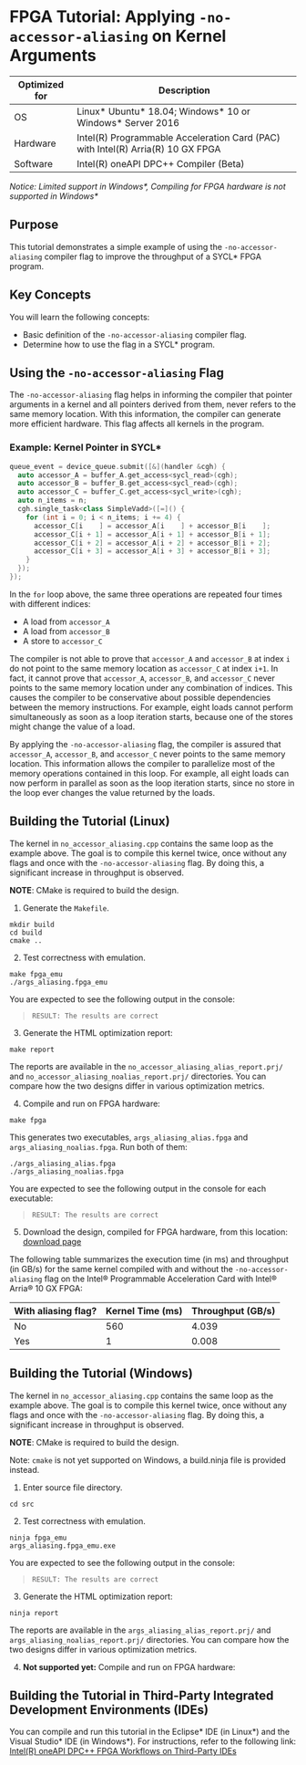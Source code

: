 # FPGA Tutorial: Applying `-no-accessor-aliasing` on Kernel Arguments

| Optimized for                     | Description
---                                 |---
| OS                                | Linux* Ubuntu* 18.04; Windows* 10 or Windows* Server 2016
| Hardware                          | Intel(R) Programmable Acceleration Card (PAC) with Intel(R) Arria(R) 10 GX FPGA
| Software                          | Intel(R) oneAPI DPC++ Compiler (Beta) 

_Notice: Limited support in Windows*, Compiling for FPGA hardware is not supported in Windows*_

## Purpose
This tutorial demonstrates a simple example of using the
`-no-accessor-aliasing` compiler flag to improve the throughput of a SYCL*
FPGA program. 

## Key Concepts
You will learn the following concepts:

* Basic definition of the `-no-accessor-aliasing` compiler flag.
* Determine how to use the flag in a SYCL* program.

## Using the `-no-accessor-aliasing` Flag
The `-no-accessor-aliasing` flag helps in informing the compiler that pointer
arguments in a kernel and all pointers derived from them, never refers to
the same memory location. With this information, the compiler can
generate more efficient hardware. This flag affects all kernels in the program.

### Example: Kernel Pointer in SYCL*
```c++
queue_event = device_queue.submit([&](handler &cgh) {
  auto accessor_A = buffer_A.get_access<sycl_read>(cgh);
  auto accessor_B = buffer_B.get_access<sycl_read>(cgh);
  auto accessor_C = buffer_C.get_access<sycl_write>(cgh);
  auto n_items = n;
  cgh.single_task<class SimpleVadd>([=]() {
    for (int i = 0; i < n_items; i += 4) {
      accessor_C[i    ] = accessor_A[i    ] + accessor_B[i    ];
      accessor_C[i + 1] = accessor_A[i + 1] + accessor_B[i + 1];
      accessor_C[i + 2] = accessor_A[i + 2] + accessor_B[i + 2];
      accessor_C[i + 3] = accessor_A[i + 3] + accessor_B[i + 3];
    }
  });
});
```

In the `for` loop above, the same three operations are repeated four times with
different indices:
  - A load from `accessor_A`
  - A load from `accessor_B`
  - A store to `accessor_C`

The compiler is not able to prove that `accessor_A` and `accessor_B` at index `i`
do not point to the same memory location as `accessor_C` at index `i+1`. In
fact, it cannot prove that `accessor_A`, `accessor_B`, and `accessor_C` never
points to the same memory location under any combination of indices. This
causes the compiler to be conservative about possible dependencies between
the memory instructions. For example, eight loads cannot perform simultaneously as
soon as a loop iteration starts, because one of the stores might change the
value of a load.

By applying the `-no-accessor-aliasing` flag, the compiler is assured 
that `accessor_A`, `accessor_B`, and `accessor_C` never points to the same
memory location. This information allows the compiler to parallelize most of
the memory operations contained in this loop. For example, all eight loads can now
perform in parallel as soon as the loop iteration starts, since no store in
the loop ever changes the value returned by the loads.

## Building the Tutorial (Linux)

The kernel in `no_accessor_aliasing.cpp` contains the same loop as the example
above. The goal is to compile this kernel twice, once without any flags and
once with the `-no-accessor-aliasing` flag. By doing this, a significant increase in
throughput is observed.

**NOTE**: CMake is required to build the design.

1. Generate the `Makefile`.

```
mkdir build
cd build
cmake ..
```

2. Test correctness with emulation.

```
make fpga_emu
./args_aliasing.fpga_emu
```

You are expected to see the following output in the console:

> `RESULT: The results are correct`

3. Generate the HTML optimization report:

```
make report
```

The reports are available in the `no_accessor_aliasing_alias_report.prj/` and
`no_accessor_aliasing_noalias_report.prj/` directories. You can compare how the two designs
differ in various optimization metrics.

4. Compile and run on FPGA hardware:

```
make fpga
```

This generates two executables, `args_aliasing_alias.fpga` and
`args_aliasing_noalias.fpga`. Run both of them:

```
./args_aliasing_alias.fpga
./args_aliasing_noalias.fpga
```

You are expected to see the following output in the console for each executable:

> `RESULT: The results are correct`

5. Download the design, compiled for FPGA hardware, from this location: [download page](https://www.intel.com/content/www/us/en/programmable/products/design-software/high-level-design/one-api-for-fpga-support.html)


The following table summarizes the execution time (in ms) and throughput (in
GB/s) for the same kernel compiled with and without the `-no-accessor-aliasing`
flag on the Intel® Programmable Acceleration Card with Intel® Arria® 10 GX FPGA:

With aliasing flag? | Kernel Time (ms) | Throughput (GB/s)
------------- | ------------- | -----------------------
No   | 560  | 4.039
Yes   | 1 | 0.008


## Building the Tutorial (Windows)

The kernel in `no_accessor_aliasing.cpp` contains the same loop as the example
above. The goal is to compile this kernel twice, once without any flags and
once with the `-no-accessor-aliasing` flag. By doing this, a significant increase in
throughput is observed.

**NOTE**: CMake is required to build the design.

Note: `cmake` is not yet supported on Windows, a build.ninja file is provided instead. 

1. Enter source file directory.

```
cd src
```

2. Test correctness with emulation.

```
ninja fpga_emu
args_aliasing.fpga_emu.exe 
```

You are expected to see the following output in the console:

> `RESULT: The results are correct`

3. Generate the HTML optimization report:

```
ninja report
```

The reports are available in the `args_aliasing_alias_report.prj/` and
`args_aliasing_noalias_report.prj/` directories. You can compare how the two designs
differ in various optimization metrics.

4. **Not supported yet:** Compile and run on FPGA hardware:

## Building the Tutorial in Third-Party Integrated Development Environments (IDEs)

You can compile and run this tutorial in the Eclipse* IDE (in Linux*) and the Visual Studio* IDE (in Windows*). For instructions, refer to the following link: [Intel(R) oneAPI DPC++ FPGA Workflows on Third-Party IDEs](https://software.intel.com/en-us/articles/intel-oneapi-dpcpp-fpga-workflow-on-ide)

